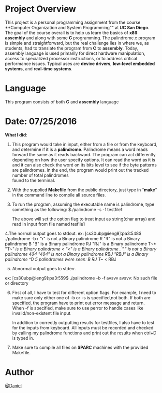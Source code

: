 # Project Overview

 This project is a personal programming assignment from the course **Computer Organization and System Programming"" at 
 **UC San Diego**. The goal of the course overall is to help us learn the basics of **x86 assembly** and along with some **C** 
 programming. The palindrome.c program is simple and straightforward, but the real challenge lies in where we, as students, had
 to translate the program from **C** to **assembly**. Today, assembly language is used primarily for direct hardware manipulation,
 access to specialized processor instructions, or to address critical performance issues. Typical uses are **device drivers**, 
 **low-level embedded systems**, and **real-time systems**.
 
 
 # Language
  This program consists of both **C** and **assembly** language




# Date: 07/25/2016




**What I did**:
1. This program would take in input, either from a file or from the keyboard, and 
   determine if it is a **palindrome**.
   Palindrome means a word reads forward the same as it reads backward.
   The program can act differently depending on how the user specify options.
   It can read the word as it is and it can also check the word on its bits level to 
   see if the byte patterns are palindromes.
   In the end, the program would print out the tracked number of total palindromes 	
   found to the terminal.

2. With the supplied **Makefile** from the public directory, just type in “**make**” in the 
   command line to compile all source files.

3. To run the program, assuming the executable name is palindrome, type something as 
   the following:
	$./palindrome -s -f testfile1

   The above will set the option flag to treat input as string(char array) and read 
	in input from file named tesfile1

4.The normal output goes to stdout.
   ex: 
[cs30ubp@ieng9]:pa3:548$ ./palindrome -b 
r
"r" is not a Binary palindrome
R
"R" is not a Binary palindrome
B
"B" is a Binary palindrome
RJ
"RJ" is a Binary palindrome
T~*
"T~*" is a Binary palindrome
<
"<" is a Binary palindrome
.
"." is not a Binary palindrome
404
"404" is not a Binary palindrome
RBJ
"RBJ" is a Binary palindrome
^D
5 palindromes were seen:
B
RJ
T~*
<
RBJ

5. Abnormal output goes to stderr.

ex:
[cs30ubp@ieng9]:pa3:559$ ./palindrome -b -f avsvv
avsvv: No such file or directory



6. First of all, I have to test for different option flags. 
   For example, I need to make sure only either one of -b or -s is specified,not  both. If both are specified, the program have to print out error message and return.
   When -f is specified, make sure to use perror to handle cases like invalid/non-existent file input.

   In addition to correctly outputting results for testfiles, I also have to test
   for the inputs from keyboard. All inputs must be recorded and checked by calling 
   my palindrome functions and print out the results when ctrl+D is typed in.

7. Make sure to compile all files on **SPARC** machines with the provided Makefile.


# Author 
[@Daniel](https://www.linkedin.com/in/daniel-huang-443546115/)
 
